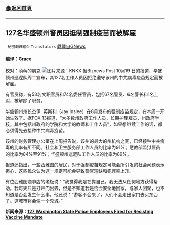 ###  [:house:返回首頁](https://github.com/ourhimalayas/txt)
---


## 127名华盛顿州警员因抵制强制疫苗而被解雇
` 秘密翻譯組G-Translators` [轉載自GNews](https://gnews.org/zh-hans/1605463/)

#### 编译：Grace
校对：萌萌的朋克
![](https://assets.gnews.org/wp-content/uploads/2021/10/3-65.jpg)图片来源：KNKX
据Biznews Post 10月19 日的报道，华盛顿州巡逻队周二宣布，其127名工作人员因拒绝遵守该州的中共病毒疫苗规定而被解雇。

有官员称，有53名文职官员和74名委任官员，包括67名警员、6名警长和1名上尉，被解除了职务。

华盛顿州州长杰伊. 英斯利（Jay Inslee）在8月发布的强制疫苗规定，在本周一开始生效了。据FOX 13报道，“大多数州政府工作人员，长期护理雇员，州政府学校，其中包括州政府的学院和大学的教师和工作人员”，如果想继续工作的话，都必须得先去接种中共病毒疫苗。

该州的财务管理办公室在上周报告说，该州的最大的州机构之间，已经接种中共病毒的比率有所不同。社会和卫生服务部工作人员的比率为91%；惩教部监狱雇员的比率为84%至91%；华盛顿州巡逻队工作人员的比率为89%。

报道还指出，一些西雅图的居民，对于强制疫苗规定可能会所引发的社会问题表示担心，这些民众认为这一规定可能会导致警官短缺和犯罪率上升。

有位西雅图咖啡店的老板说：“我觉得我是在靠自己。我无法从任何地方获得帮助。我每天只是打开门出去，但是不知道我是否会安全地回家，与家人团聚，也不知道是否会发生什么事。他还说：“游客不会来了，人们不会走出家门去买东西了。这城市将会像一个鬼城。”

**新闻来源：**[**127 Washington State Police Employees Fired for Resisting Vaccine Mandate**](https://biznewspost.com/uk-news/bake-off-viewers-slam-noel-fielding-and-matt-lucas-for-using-fake-german-accents/)
